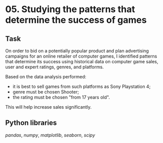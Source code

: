 # 05. Studying the patterns that determine the success of games

## Task

On order to bid on a potentially popular product and plan advertising campaigns for an online retailer of computer games, I identified patterns that determine its success using historical data on computer game sales, user and expert ratings, genres, and platforms.  

Based on the data analysis performed:
- it is best to sell games from such platforms as Sony Playstation 4;
- genre must be chosen Shooter;
- the rating must be chosen "from 17 years old".

This will help increase sales significantly.

## Python libraries

*pandas*, *numpy*, *matplotlib*, *seaborn*, *scipy*
